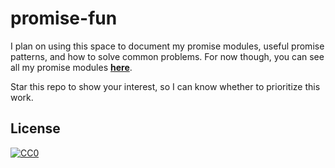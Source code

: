 # promise-fun

I plan on using this space to document my promise modules, useful promise patterns, and how to solve common problems. For now though, you can see all my promise modules [**here**](https://github.com/search?utf8=%E2%9C%93&q=user%3Asindresorhus+created%3A%3E2016-10-18+promise+OR+p&type=Repositories&ref=searchresults).

Star this repo to show your interest, so I can know whether to prioritize this work.


## License

[![CC0](http://mirrors.creativecommons.org/presskit/buttons/88x31/svg/cc-zero.svg)](https://creativecommons.org/publicdomain/zero/1.0/)
